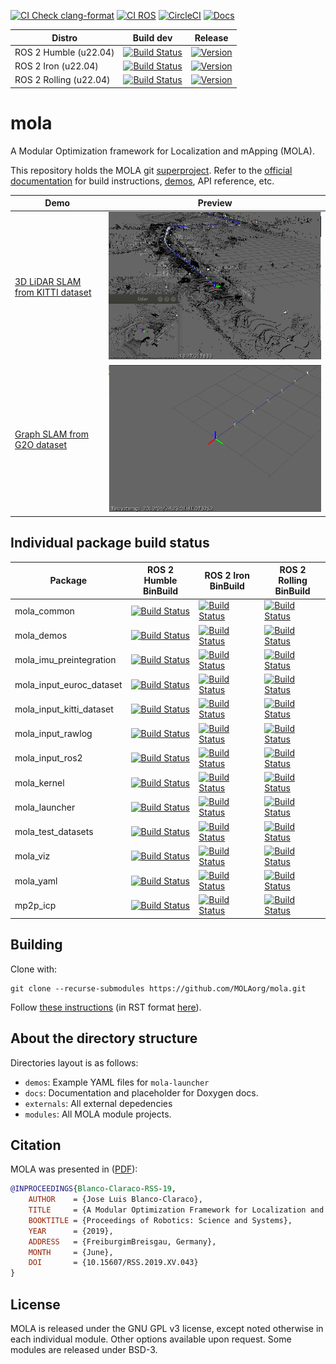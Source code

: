 [![CI Check clang-format](https://github.com/MOLAorg/mola/actions/workflows/check-clang-format.yml/badge.svg)](https://github.com/MOLAorg/mola/actions/workflows/check-clang-format.yml)
[![CI ROS](https://github.com/MOLAorg/mola/actions/workflows/build-ros.yml/badge.svg)](https://github.com/MOLAorg/mola/actions/workflows/build-ros.yml)
[![CircleCI](https://img.shields.io/circleci/build/gh/MOLAorg/mola/develop.svg)](https://circleci.com/gh/MOLAorg/mola)
[![Docs](https://img.shields.io/badge/docs-latest-brightgreen.svg)](https://docs.mola-slam.org/latest/)

| Distro | Build dev | Release |
| --- | --- | --- |
| ROS 2 Humble (u22.04) | [![Build Status](https://build.ros2.org/job/Hdev__mola__ubuntu_jammy_amd64/badge/icon)](https://build.ros2.org/job/Hdev__mola__ubuntu_jammy_amd64/) | [![Version](https://img.shields.io/ros/v/humble/mola)](https://index.ros.org/search/?term=mola) |
| ROS 2 Iron (u22.04) | [![Build Status](https://build.ros2.org/job/Idev__mola__ubuntu_jammy_amd64/badge/icon)](https://build.ros2.org/job/Idev__mola__ubuntu_jammy_amd64/) | [![Version](https://img.shields.io/ros/v/iron/mola)](https://index.ros.org/search/?term=mola) |
| ROS 2 Rolling (u22.04) | [![Build Status](https://build.ros2.org/job/Rdev__mola__ubuntu_jammy_amd64/badge/icon)](https://build.ros2.org/job/Rdev__mola__ubuntu_jammy_amd64/) | [![Version](https://img.shields.io/ros/v/rolling/mola)](https://index.ros.org/search/?term=mola) |

# mola
A Modular Optimization framework for Localization and mApping (MOLA).

This repository holds the MOLA git [superproject](https://en.wikibooks.org/wiki/Git/Submodules_and_Superprojects).
Refer to the [official documentation](https://docs.mola-slam.org/latest/) for
build instructions, [demos](https://docs.mola-slam.org/latest/demos.html), API reference, etc.

|             Demo                                                                                             |                                          Preview                                               |  
|--------------------------------------------------------------------------------------------------------------|------------------------------------------------------------------------------------------------|
|  [3D LiDAR SLAM from KITTI dataset](https://docs.mola-slam.org/latest/demo-kitti-lidar-slam.html)            |  ![](https://github.com/MOLAorg/static-media/blob/master/kitti_lidar_slam.gif)                 |
|  [Graph SLAM from G2O dataset](https://docs.mola-slam.org/latest/demo-pose-graph-g2o-file.html)              |  ![](https://github.com/MOLAorg/static-media/blob/master/mola-demo-g2o-garage.gif)             |

## Individual package build status

| Package | ROS 2 Humble <br/> BinBuild |  ROS 2 Iron <br/> BinBuild |  ROS 2 Rolling <br/> BinBuild |
| --- | --- | --- | --- |
| mola_common | [![Build Status](https://build.ros2.org/job/Hbin_uJ64__mola_common__ubuntu_jammy_amd64__binary/badge/icon)](https://build.ros2.org/job/Hbin_uJ64__mola_common__ubuntu_jammy_amd64__binary/) | [![Build Status](https://build.ros2.org/job/Ibin_uJ64__mola_common__ubuntu_jammy_amd64__binary/badge/icon)](https://build.ros2.org/job/Ibin_uJ64__mola_common__ubuntu_jammy_amd64__binary/)| [![Build Status](https://build.ros2.org/job/Rbin_uJ64__mola_common__ubuntu_jammy_amd64__binary/badge/icon)](https://build.ros2.org/job/Rbin_uJ64__mola_common__ubuntu_jammy_amd64__binary/) |
| mola_demos | [![Build Status](https://build.ros2.org/job/Hbin_uJ64__mola_demos__ubuntu_jammy_amd64__binary/badge/icon)](https://build.ros2.org/job/Hbin_uJ64__mola_demos__ubuntu_jammy_amd64__binary/) | [![Build Status](https://build.ros2.org/job/Ibin_uJ64__mola_demos__ubuntu_jammy_amd64__binary/badge/icon)](https://build.ros2.org/job/Ibin_uJ64__mola_demos__ubuntu_jammy_amd64__binary/)| [![Build Status](https://build.ros2.org/job/Rbin_uJ64__mola_demos__ubuntu_jammy_amd64__binary/badge/icon)](https://build.ros2.org/job/Rbin_uJ64__mola_demos__ubuntu_jammy_amd64__binary/) |
| mola_imu_preintegration | [![Build Status](https://build.ros2.org/job/Hbin_uJ64__mola_imu_preintegration__ubuntu_jammy_amd64__binary/badge/icon)](https://build.ros2.org/job/Hbin_uJ64__mola_imu_preintegration__ubuntu_jammy_amd64__binary/) | [![Build Status](https://build.ros2.org/job/Ibin_uJ64__mola_imu_preintegration__ubuntu_jammy_amd64__binary/badge/icon)](https://build.ros2.org/job/Ibin_uJ64__mola_imu_preintegration__ubuntu_jammy_amd64__binary/)| [![Build Status](https://build.ros2.org/job/Rbin_uJ64__mola_imu_preintegration__ubuntu_jammy_amd64__binary/badge/icon)](https://build.ros2.org/job/Rbin_uJ64__mola_imu_preintegration__ubuntu_jammy_amd64__binary/) |
| mola_input_euroc_dataset | [![Build Status](https://build.ros2.org/job/Hbin_uJ64__mola_input_euroc_dataset__ubuntu_jammy_amd64__binary/badge/icon)](https://build.ros2.org/job/Hbin_uJ64__mola_input_euroc_dataset__ubuntu_jammy_amd64__binary/) | [![Build Status](https://build.ros2.org/job/Ibin_uJ64__mola_input_euroc_dataset__ubuntu_jammy_amd64__binary/badge/icon)](https://build.ros2.org/job/Ibin_uJ64__mola_input_euroc_dataset__ubuntu_jammy_amd64__binary/)| [![Build Status](https://build.ros2.org/job/Rbin_uJ64__mola_input_euroc_dataset__ubuntu_jammy_amd64__binary/badge/icon)](https://build.ros2.org/job/Rbin_uJ64__mola_input_euroc_dataset__ubuntu_jammy_amd64__binary/) |
| mola_input_kitti_dataset | [![Build Status](https://build.ros2.org/job/Hbin_uJ64__mola_input_kitti_dataset__ubuntu_jammy_amd64__binary/badge/icon)](https://build.ros2.org/job/Hbin_uJ64__mola_input_kitti_dataset__ubuntu_jammy_amd64__binary/) | [![Build Status](https://build.ros2.org/job/Ibin_uJ64__mola_input_kitti_dataset__ubuntu_jammy_amd64__binary/badge/icon)](https://build.ros2.org/job/Ibin_uJ64__mola_input_kitti_dataset__ubuntu_jammy_amd64__binary/)| [![Build Status](https://build.ros2.org/job/Rbin_uJ64__mola_input_kitti_dataset__ubuntu_jammy_amd64__binary/badge/icon)](https://build.ros2.org/job/Rbin_uJ64__mola_input_kitti_dataset__ubuntu_jammy_amd64__binary/) |
| mola_input_rawlog | [![Build Status](https://build.ros2.org/job/Hbin_uJ64__mola_input_rawlog__ubuntu_jammy_amd64__binary/badge/icon)](https://build.ros2.org/job/Hbin_uJ64__mola_input_rawlog__ubuntu_jammy_amd64__binary/) | [![Build Status](https://build.ros2.org/job/Ibin_uJ64__mola_input_rawlog__ubuntu_jammy_amd64__binary/badge/icon)](https://build.ros2.org/job/Ibin_uJ64__mola_input_rawlog__ubuntu_jammy_amd64__binary/)| [![Build Status](https://build.ros2.org/job/Rbin_uJ64__mola_input_rawlog__ubuntu_jammy_amd64__binary/badge/icon)](https://build.ros2.org/job/Rbin_uJ64__mola_input_rawlog__ubuntu_jammy_amd64__binary/) |
| mola_input_ros2 | [![Build Status](https://build.ros2.org/job/Hbin_uJ64__mola_input_ros2__ubuntu_jammy_amd64__binary/badge/icon)](https://build.ros2.org/job/Hbin_uJ64__mola_input_ros2__ubuntu_jammy_amd64__binary/) | [![Build Status](https://build.ros2.org/job/Ibin_uJ64__mola_input_ros2__ubuntu_jammy_amd64__binary/badge/icon)](https://build.ros2.org/job/Ibin_uJ64__mola_input_ros2__ubuntu_jammy_amd64__binary/)| [![Build Status](https://build.ros2.org/job/Rbin_uJ64__mola_input_ros2__ubuntu_jammy_amd64__binary/badge/icon)](https://build.ros2.org/job/Rbin_uJ64__mola_input_ros2__ubuntu_jammy_amd64__binary/) |
| mola_kernel | [![Build Status](https://build.ros2.org/job/Hbin_uJ64__mola_kernel__ubuntu_jammy_amd64__binary/badge/icon)](https://build.ros2.org/job/Hbin_uJ64__mola_kernel__ubuntu_jammy_amd64__binary/) | [![Build Status](https://build.ros2.org/job/Ibin_uJ64__mola_kernel__ubuntu_jammy_amd64__binary/badge/icon)](https://build.ros2.org/job/Ibin_uJ64__mola_kernel__ubuntu_jammy_amd64__binary/)| [![Build Status](https://build.ros2.org/job/Rbin_uJ64__mola_kernel__ubuntu_jammy_amd64__binary/badge/icon)](https://build.ros2.org/job/Rbin_uJ64__mola_kernel__ubuntu_jammy_amd64__binary/) |
| mola_launcher | [![Build Status](https://build.ros2.org/job/Hbin_uJ64__mola_launcher__ubuntu_jammy_amd64__binary/badge/icon)](https://build.ros2.org/job/Hbin_uJ64__mola_launcher__ubuntu_jammy_amd64__binary/) | [![Build Status](https://build.ros2.org/job/Ibin_uJ64__mola_launcher__ubuntu_jammy_amd64__binary/badge/icon)](https://build.ros2.org/job/Ibin_uJ64__mola_launcher__ubuntu_jammy_amd64__binary/)| [![Build Status](https://build.ros2.org/job/Rbin_uJ64__mola_launcher__ubuntu_jammy_amd64__binary/badge/icon)](https://build.ros2.org/job/Rbin_uJ64__mola_launcher__ubuntu_jammy_amd64__binary/) |
| mola_test_datasets | [![Build Status](https://build.ros2.org/job/Hbin_uJ64__mola_test_datasets__ubuntu_jammy_amd64__binary/badge/icon)](https://build.ros2.org/job/Hbin_uJ64__mola_test_datasets__ubuntu_jammy_amd64__binary/) | [![Build Status](https://build.ros2.org/job/Ibin_uJ64__mola_test_datasets__ubuntu_jammy_amd64__binary/badge/icon)](https://build.ros2.org/job/Ibin_uJ64__mola_test_datasets__ubuntu_jammy_amd64__binary/)| [![Build Status](https://build.ros2.org/job/Rbin_uJ64__mola_test_datasets__ubuntu_jammy_amd64__binary/badge/icon)](https://build.ros2.org/job/Rbin_uJ64__mola_test_datasets__ubuntu_jammy_amd64__binary/) |
| mola_viz | [![Build Status](https://build.ros2.org/job/Hbin_uJ64__mola_viz__ubuntu_jammy_amd64__binary/badge/icon)](https://build.ros2.org/job/Hbin_uJ64__mola_viz__ubuntu_jammy_amd64__binary/) | [![Build Status](https://build.ros2.org/job/Ibin_uJ64__mola_viz__ubuntu_jammy_amd64__binary/badge/icon)](https://build.ros2.org/job/Ibin_uJ64__mola_viz__ubuntu_jammy_amd64__binary/)| [![Build Status](https://build.ros2.org/job/Rbin_uJ64__mola_viz__ubuntu_jammy_amd64__binary/badge/icon)](https://build.ros2.org/job/Rbin_uJ64__mola_viz__ubuntu_jammy_amd64__binary/) |
| mola_yaml | [![Build Status](https://build.ros2.org/job/Hbin_uJ64__mola_yaml__ubuntu_jammy_amd64__binary/badge/icon)](https://build.ros2.org/job/Hbin_uJ64__mola_yaml__ubuntu_jammy_amd64__binary/) | [![Build Status](https://build.ros2.org/job/Ibin_uJ64__mola_yaml__ubuntu_jammy_amd64__binary/badge/icon)](https://build.ros2.org/job/Ibin_uJ64__mola_yaml__ubuntu_jammy_amd64__binary/)| [![Build Status](https://build.ros2.org/job/Rbin_uJ64__mola_yaml__ubuntu_jammy_amd64__binary/badge/icon)](https://build.ros2.org/job/Rbin_uJ64__mola_yaml__ubuntu_jammy_amd64__binary/) |
| mp2p_icp | [![Build Status](https://build.ros2.org/job/Hbin_uJ64__mp2p_icp__ubuntu_jammy_amd64__binary/badge/icon)](https://build.ros2.org/job/Hbin_uJ64__mp2p_icp__ubuntu_jammy_amd64__binary/) | [![Build Status](https://build.ros2.org/job/Ibin_uJ64__mp2p_icp__ubuntu_jammy_amd64__binary/badge/icon)](https://build.ros2.org/job/Ibin_uJ64__mp2p_icp__ubuntu_jammy_amd64__binary/)| [![Build Status](https://build.ros2.org/job/Rbin_uJ64__mp2p_icp__ubuntu_jammy_amd64__binary/badge/icon)](https://build.ros2.org/job/Rbin_uJ64__mp2p_icp__ubuntu_jammy_amd64__binary/) |


## Building
Clone with:

```
git clone --recurse-submodules https://github.com/MOLAorg/mola.git
```

Follow [these instructions](https://docs.mola-slam.org/latest/building.html) (in RST format [here](docs/source/building.rst)).

## About the directory structure
Directories layout is as follows:
* `demos`: Example YAML files for `mola-launcher`
* `docs`: Documentation and placeholder for Doxygen docs.
* `externals`: All external depedencies
* `modules`: All MOLA module projects.

## Citation

MOLA was presented in ([PDF](http://www.roboticsproceedings.org/rss15/p43.pdf)):

```bibtex
@INPROCEEDINGS{Blanco-Claraco-RSS-19, 
    AUTHOR    = {Jose Luis Blanco-Claraco}, 
    TITLE     = {A Modular Optimization Framework for Localization and Mapping}, 
    BOOKTITLE = {Proceedings of Robotics: Science and Systems}, 
    YEAR      = {2019}, 
    ADDRESS   = {FreiburgimBreisgau, Germany}, 
    MONTH     = {June}, 
    DOI       = {10.15607/RSS.2019.XV.043} 
} 
```

## License
MOLA is released under the GNU GPL v3 license, except noted otherwise in each individual module. Other options available upon request.
Some modules are released under BSD-3.
